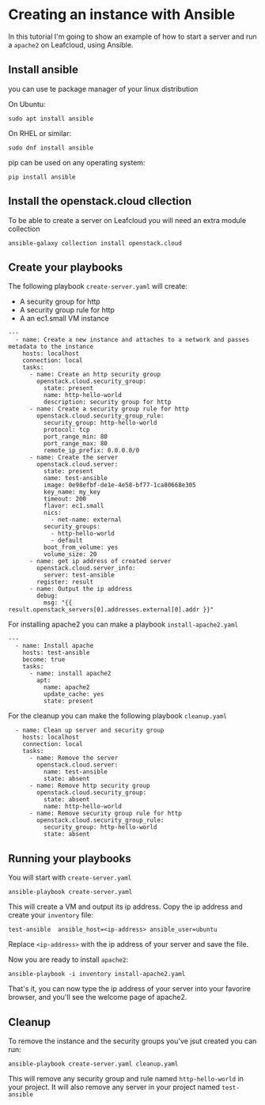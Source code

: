 # Creating an instance with Ansible
In this tutorial I'm going to show an example of how to start a server and run a `apache2` on Leafcloud, using Ansible.

## Install ansible

you can use te package manager of your linux distribution

On Ubuntu:
```shell
sudo apt install ansible
```

On RHEL or similar:
```shell
sudo dnf install ansible
```

pip can be used on any operating system:
```shell
pip install ansible
```

## Install the openstack.cloud cllection

To be able to create a server on Leafcloud you will need an extra module collection
```shell
ansible-galaxy collection install openstack.cloud
```

## Create your playbooks

The following playbook `create-server.yaml` will create:

- A security group for http
- A security group rule for http
- A an ec1.small VM instance

```shell
---
  - name: Create a new instance and attaches to a network and passes metadata to the instance
    hosts: localhost
    connection: local
    tasks:
      - name: Create an http security group
        openstack.cloud.security_group:
          state: present
          name: http-hello-world
          description: security group for http
      - name: Create a security group rule for http
        openstack.cloud.security_group_rule:
          security_group: http-hello-world
          protocol: tcp
          port_range_min: 80
          port_range_max: 80
          remote_ip_prefix: 0.0.0.0/0
      - name: Create the server
        openstack.cloud.server:
          state: present
          name: test-ansible
          image: 0e98efbf-de1e-4e58-bf77-1ca80668e305
          key_name: my_key
          timeout: 200
          flavor: ec1.small
          nics:
            - net-name: external
          security_groups:
            - http-hello-world
            - default
          boot_from_volume: yes
          volume_size: 20
      - name: get ip address of created server
        openstack.cloud.server_info:
          server: test-ansible
        register: result
      - name: Output the ip address
        debug:
          msg: "{{ result.openstack_servers[0].addresses.external[0].addr }}"
```

For installing apache2 you can make a playbook `install-apache2.yaml`
```shell
---
  - name: Install apache
    hosts: test-ansible
    become: true
    tasks:
      - name: install apache2
        apt:
          name: apache2
          update_cache: yes
          state: present
```

For the cleanup you can make the following playbook `cleanup.yaml`
```shell
  - name: Clean up server and security group
    hosts: localhost
    connection: local
    tasks:
      - name: Remove the server
        openstack.cloud.server:
          name: test-ansible
          state: absent
      - name: Remove http security group
        openstack.cloud.security_group:
          state: absent
          name: http-hello-world
      - name: Remove security group rule for http
        openstack.cloud.security_group_rule:
          security_group: http-hello-world
          state: absent
```

## Running your playbooks

You will start with `create-server.yaml`

```shell
ansible-playbook create-server.yaml
```

This will create a VM and output its ip address.
Copy the ip address and create your `inventory` file:

```shell
test-ansible  ansible_host=<ip-address> ansible_user=ubuntu
```
Replace `<ip-address>` with the ip address of your server and save the file.

Now you are ready to install `apache2`:
```shell
ansible-playbook -i inventory install-apache2.yaml
```

That's it, you can now type the ip address of your server into your favorire browser,
and you'll see the welcome page of apache2.

## Cleanup

To remove the instance and the security groups you've jsut created you can run:
```shell
ansible-playbook create-server.yaml cleanup.yaml
```

This will remove any security group and rule named `http-hello-world` in your project.
It will also remove any server in your project named `test-ansible`
